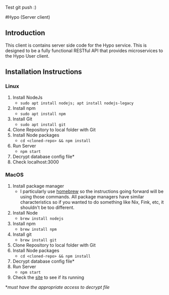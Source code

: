 
Test git push :)

#Hypo (Server client)
## Introduction
This client is contains server side code for the Hypo service. This is designed to be a fully functional RESTful API that provides microservices to the Hypo User client.

## Installation Instructions

### Linux
1. Install NodeJs
	* `sudo apt install nodejs; apt install nodejs-legacy`
2. Install npm
	* `sudo apt install npm`
3. Install Git
	* `sudo apt install git`
4. Clone Repository to local folder with Git
5. Install Node packages
	* `cd <cloned-repo> && npm install`
6. Run Server
	* `npm start`
7. Decrypt database config file*
8. Check localhost:3000

### MacOS
1. Install package manager
	* I particularly use [homebrew](http://brew.sh/) so the instructions going forward will be using those commands. All package managers have similar characteristics so if you wanted to do something like Nix, Fink, etc, it shouldn't be too different.
2. Install Node
	* `brew install nodejs`
3. Install npm
	* `brew install npm`
4. Install git
	* `brew install git`
5. Clone Repository to local folder with Git
6. Install Node packages
	* `cd <cloned-repo> && npm install`
7. Decrypt database config file*
8. Run Server
	* `npm start`
9. Check the [site](http://localhost:3000) to see if its running

**must have the appropriate access to decrypt file*